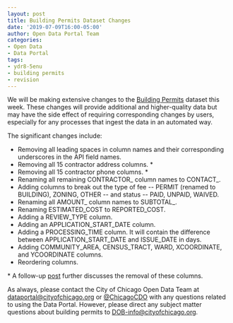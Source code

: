 ```yaml
---
layout: post
title: Building Permits Dataset Changes
date: '2019-07-09T16:00-05:00'
author: Open Data Portal Team
categories:
- Open Data
- Data Portal
tags:
- ydr8-5enu
- building permits
- revision
---
```

We will be making extensive changes to the [Building Permits](https://data.cityofchicago.org/d/ydr8-5enu) dataset this week. These changes will provide additional and higher-quality data but may have the side effect of requiring corresponding changes by users, especially for any processes that ingest the data in an automated way.

The significant changes include:

*  Removing all leading spaces in column names and their corresponding underscores in the API field names.
*  Removing all 15 contractor address columns. *
*  Removing all 15 contractor phone columns. *
*  Renaming all remaining CONTRACTOR_ column names to CONTACT_.
*  Adding columns to break out the type of fee -- PERMIT (renamed to BUILDING), ZONING, OTHER -- and status -- PAID, UNPAID, WAIVED.
*  Renaming all AMOUNT_ column names to SUBTOTAL_.
*  Renaming ESTIMATED_COST to REPORTED_COST.
*  Adding a REVIEW_TYPE column.
*  Adding an APPLICATION_START_DATE column.
*  Adding a PROCESSING_TIME column. It will contain the difference between APPLICATION_START_DATE and  ISSUE_DATE in days.
*  Adding COMMUNITY_AREA,  CENSUS_TRACT, WARD, XCOORDINATE, and YCOORDINATE columns.
*  Reordering columns.

\* A follow-up [post](http://dev.cityofchicago.org/open%20data/data%20portal/2019/07/16/building-permits-contact-columns.html) further discusses the removal of these columns.

As always, please contact the City of Chicago Open Data Team at [dataportal@cityofchicago.org](mailto:dataportal@cityofchicago.org) or [@ChicagoCDO](https://twitter.com/ChicagoCDO) with any questions related to using the Data Portal. However, please direct any subject matter questions about building permits to [DOB-info@cityofchicago.org](mailto:DOB-info@cityofchicago.org).
